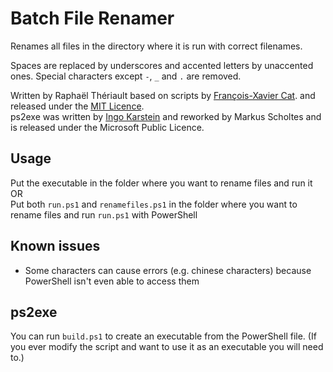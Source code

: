 # Batch File Renamer

Renames all files in the directory where it is run with correct filenames.

Spaces are replaced by underscores and accented letters by unaccented ones. Special characters except `-`, `_` and `.` are removed.

Written by Raphaël Thériault based on scripts by [François-Xavier Cat](https://github.com/lazywinadmin).  and released under the [MIT Licence](LICENSE.md).  
ps2exe was written by [Ingo Karstein](http://blog.karstein-consulting.com) and reworked by Markus Scholtes and is released under the Microsoft Public Licence.

## Usage

Put the executable in the folder where you want to rename files and run it  
OR  
Put both `run.ps1` and `renamefiles.ps1` in the folder where you want to rename files and run `run.ps1` with PowerShell

## Known issues

- Some characters can cause errors (e.g. chinese characters) because PowerShell isn't even able to access them

## ps2exe

You can run `build.ps1` to create an executable from the PowerShell file. (If you ever modify the script and want to use it as an executable you will need to.)
